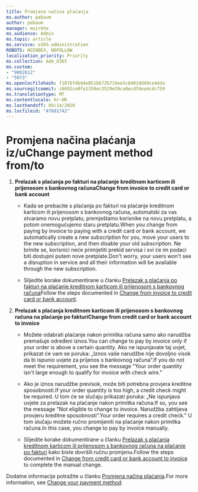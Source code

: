 ```yaml
---
title: Promjena načina plaćanja
ms.author: pebaum
author: pebaum
manager: mnirkhe
ms.audience: Admin
ms.topic: article
ms.service: o365-administration
ROBOTS: NOINDEX, NOFOLLOW
localization_priority: Priority
ms.collection: Adm_O365
ms.custom:
- "9002612"
- "5073"
ms.openlocfilehash: f1076fdb94e051bb72b719ee5c8401dd49ce44da
ms.sourcegitcommit: c6692ce0fa1358ec3529e59ca0ecdfdea4cdc759
ms.translationtype: MT
ms.contentlocale: hr-HR
ms.lasthandoff: 09/14/2020
ms.locfileid: "47681742"
---
```

# <a name="change-payment-method-fromto"></a><span data-ttu-id="726d7-102">Promjena načina plaćanja iz/u</span><span class="sxs-lookup"><span data-stu-id="726d7-102">Change payment method from/to</span></span>

1. <span data-ttu-id="726d7-103">**Prelazak s plaćanja po fakturi na plaćanje kreditnom karticom ili prijenosom s bankovnog računa**</span><span class="sxs-lookup"><span data-stu-id="726d7-103">**Change from invoice to credit card or bank account**</span></span>

    - <span data-ttu-id="726d7-104">Kada se prebacite s plaćanja po fakturi na plaćanje kreditnom karticom ili prijenosom s bankovnog računa, automatski za vas stvaramo novu pretplatu, premještamo korisnike na novu pretplatu, a potom onemogućujemo staru pretplatu.</span><span class="sxs-lookup"><span data-stu-id="726d7-104">When you change from paying by invoice to paying with a credit card or bank account, we automatically create a new subscription for you, move your users to the new subscription, and then disable your old subscription.</span></span> <span data-ttu-id="726d7-105">Ne brinite se, korisnici neće primijetiti prekid servisa i svi će im podaci biti dostupni putem nove pretplate.</span><span class="sxs-lookup"><span data-stu-id="726d7-105">Don't worry, your users won't see a disruption in service and all their information will be available through the new subscription.</span></span> 

    - <span data-ttu-id="726d7-106">Slijedite korake dokumentirane u članku [Prelazak s plaćanja po fakturi na plaćanje kreditnom karticom ili prijenosom s bankovnog računa](https://docs.microsoft.com/microsoft-365/commerce/billing-and-payments/change-payment-method?view=o365-worldwide#change-from-invoice-to-credit-card-or-bank-account)</span><span class="sxs-lookup"><span data-stu-id="726d7-106">Follow the steps documented in [Change from invoice to credit card or bank account](https://docs.microsoft.com/microsoft-365/commerce/billing-and-payments/change-payment-method?view=o365-worldwide#change-from-invoice-to-credit-card-or-bank-account).</span></span>

2. <span data-ttu-id="726d7-107">**Prelazak s plaćanja kreditnom karticom ili prijenosom s bankovnog računa na plaćanje po fakturi**</span><span class="sxs-lookup"><span data-stu-id="726d7-107">**Change from credit card or bank account to invoice**</span></span>

    - <span data-ttu-id="726d7-108">Možete odabrati plaćanje nakon primitka računa samo ako narudžba premašuje određeni iznos.</span><span class="sxs-lookup"><span data-stu-id="726d7-108">You can change to pay by invoice only if your order is above a certain quantity.</span></span> <span data-ttu-id="726d7-109">Ako ne ispunjavate taj uvjet, prikazat će vam se poruka: „Iznos vaše narudžbe nije dovoljno visok da bi ispunio uvjete za prijenos s bankovnog računa“.</span><span class="sxs-lookup"><span data-stu-id="726d7-109">If you do not meet the requirement, you see the message "Your order quantity isn't large enough to qualify for invoice with check wire."</span></span>

    - <span data-ttu-id="726d7-110">Ako je iznos narudžbe previsok, može biti potrebna provjera kreditne sposobnosti.</span><span class="sxs-lookup"><span data-stu-id="726d7-110">If your order quantity is too high, a credit check might be required.</span></span> <span data-ttu-id="726d7-111">U tom će se slučaju prikazati poruka: „Ne ispunjava uvjete za prelazak na plaćanje nakon primitka računa.</span><span class="sxs-lookup"><span data-stu-id="726d7-111">If so, you see the message "Not eligible to change to invoice.</span></span> <span data-ttu-id="726d7-112">Narudžba zahtijeva provjeru kreditne sposobnosti“.</span><span class="sxs-lookup"><span data-stu-id="726d7-112">Your order requires a credit check."</span></span> <span data-ttu-id="726d7-113">U tom slučaju možete ručno promijeniti na plaćanje nakon primitka računa.</span><span class="sxs-lookup"><span data-stu-id="726d7-113">In this case, you change to pay by invoice manually.</span></span>

    - <span data-ttu-id="726d7-114">Slijedite korake dokumentirane u članku [Prelazak s plaćanja kreditnom karticom ili prijenosom s bankovnog računa na plaćanje po fakturi](https://docs.microsoft.com/microsoft-365/commerce/billing-and-payments/change-payment-method?view=o365-worldwide#change-from-credit-card-or-bank-account-to-invoice) kako biste dovršili ručnu promjenu.</span><span class="sxs-lookup"><span data-stu-id="726d7-114">Follow the steps documented in [Change from credit card or bank account to invoice](https://docs.microsoft.com/microsoft-365/commerce/billing-and-payments/change-payment-method?view=o365-worldwide#change-from-credit-card-or-bank-account-to-invoice) to complete the manual change.</span></span>

<span data-ttu-id="726d7-115">Dodatne informacije potražite u članku [Promjena načina plaćanja](https://docs.microsoft.com/microsoft-365/commerce/billing-and-payments/change-payment-method).</span><span class="sxs-lookup"><span data-stu-id="726d7-115">For more information, see [Change your payment method](https://docs.microsoft.com/microsoft-365/commerce/billing-and-payments/change-payment-method).</span></span>
